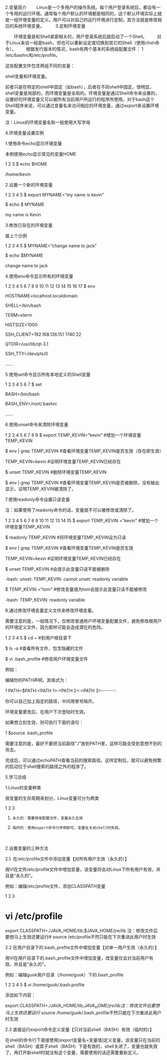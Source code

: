 2.变量简介
　　Linux是一个多用户的操作系统。每个用户登录系统后，都会有一个专用的运行环境。通常每个用户默认的环境都是相同的，这个默认环境实际上就是一组环境变量的定义。用户可以对自己的运行环境进行定制，其方法就是修改相应的系统环境变量。
　　
3.定制环境变量

　　环境变量是和Shell紧密相关的，用户登录系统后就启动了一个Shell。
　　对于Linux来说一般是bash，但也可以重新设定或切换到其它的Shell（使用chsh命令）。
　　根据发行版本的情况，bash有两个基本的系统级配置文件：
1
/etc/bashrc和/etc/profile。

这些配置文件包含两组不同的变量：

shell变量和环境变量。

前者只是在特定的shell中固定（如bash），后者在不同shell中固定。很明显，shell变量是局部的，而环境变量是全局的。环境变量是通过Shell命令来设置的，设置好的环境变量又可以被所有当前用户所运行的程序所使用。对于bash这个Shell程序来说，可以通过变量名来访问相应的环境变量，通过export来设置环境变量。

注：Linux的环境变量名称一般使用大写字母

4.环境变量设置实例

 

1.使用命令echo显示环境变量

本例使用echo显示常见的变量HOME

1
2
3
$ echo $HOME 
 
/home/kevin
　　

2.设置一个新的环境变量

1
2
3
4
5
$ export MYNAME=”my name is kevin”
 
$ echo $ MYNAME
 
my name is Kevin
　　

3.修改已存在的环境变量

接上个示例

1
2
3
4
5
$ MYNAME=”change name to jack”
 
$ echo $MYNAME
 
change name to jack
　　

4.使用env命令显示所有的环境变量

1
2
3
4
5
6
7
8
9
10
11
12
13
14
15
16
17
$ env
 
HOSTNAME=localhost.localdomain
 
SHELL=/bin/bash
 
TERM=xterm
 
HISTSIZE=1000
 
SSH_CLIENT=192.168.136.151 1740 22
 
QTDIR=/usr/lib/qt-3.1
 
SSH_TTY=/dev/pts/0
 
……
　　

5.使用set命令显示所有本地定义的Shell变量

1
2
3
4
5
6
7
$ set
 
BASH=/bin/bash
 
BASH_ENV=/root/.bashrc
 
……
　　

6.使用unset命令来清除环境变量

1
2
3
4
5
6
7
8
9
$ export TEMP_KEVIN=”kevin”     #增加一个环境变量TEMP_KEVIN
 
$ env | grep TEMP_KEVIN          #查看环境变量TEMP_KEVIN是否生效（存在即生效）
 
TEMP_KEVIN=kevin #证明环境变量TEMP_KEVIN已经存在
 
$ unset TEMP_KEVIN            #删除环境变量TEMP_KEVIN
 
$ env | grep TEMP_KEVIN       #查看环境变量TEMP_KEVIN是否被删除，没有输出显示，证明TEMP_KEVIN被清除了。
　　

7.使用readonly命令设置只读变量

注：如果使用了readonly命令的话，变量就不可以被修改或清除了。

1
2
3
4
5
6
7
8
9
10
11
12
13
14
15
$ export TEMP_KEVIN ="kevin"      #增加一个环境变量TEMP_KEVIN
 
$ readonly TEMP_KEVIN                  #将环境变量TEMP_KEVIN设为只读
 
$ env | grep TEMP_KEVIN          #查看环境变量TEMP_KEVIN是否生效
 
TEMP_KEVIN=kevin        #证明环境变量TEMP_KEVIN已经存在
 
$ unset TEMP_KEVIN          #会提示此变量只读不能被删除
 
-bash: unset: TEMP_KEVIN: cannot unset: readonly variable
 
$ TEMP_KEVIN ="tom"        #修改变量值为tom会提示此变量只读不能被修改
 
-bash: TEMP_KEVIN: readonly variable
　　

8.通过修改环境变量定义文件来修改环境变量。

需要注意的是，一般情况下，仅修改普通用户环境变量配置文件，避免修改根用户的环境定义文件，因为那样可能会造成潜在的危险。

1
2
3
4
5
$ cd ~                                  #到用户根目录下
 
$ ls -a                                 #查看所有文件，包含隐藏的文件
 
$ vi .bash_profile                #修改用户环境变量文件
　　

例如：

编辑你的PATH声明，其格式为：

1
PATH=$PATH:<PATH 1>:<PATH 2>:<PATH 3>:------:<PATH N>
　　

你可以自己加上指定的路径，中间用冒号隔开。

环境变量更改后，在用户下次登陆时生效。

如果想立刻生效，则可执行下面的语句：

1
$source .bash_profile
　　

需要注意的是，最好不要把当前路径”./”放到PATH里，这样可能会受到意想不到的攻击。

完成后，可以通过echoPATH查看当前的搜索路径。这样定制后，就可以避免频繁的启动位于shell搜索的路径之外的程序了。

 

5.学习总结

 

1.Linux的变量种类

按变量的生存周期来划分，Linux变量可分为两类

1
2
3
1.     永久的：需要修改配置文件，变量永久生效
 
2.     临时的：使用export命令行声明即可，变量在关闭shell时失效。
　　

2.设置变量的三种方法

 

2.1. 在/etc/profile文件中添加变量【对所有用户生效（永久的）】

用VI在文件/etc/profile文件中增加变量，该变量将会对Linux下所有用户有效，并且是“永久的”。

例如：编辑/etc/profile文件，添加CLASSPATH变量

1
2
3
# vi /etc/profile
 
export CLASSPATH=./JAVA_HOME/lib;$JAVA_HOME/jre/lib
注：修改文件后要想马上生效还要运行# source /etc/profile不然只能在下次重进此用户时生效

 

2.2     在用户目录下的.bash_profile文件中增加变量【对单一用户生效（永久的）】

用VI在用户目录下的.bash_profile文件中增加变量，改变量仅会对当前用户有效，并且是“永久的”。

例如：编辑guok用户目录（/home/guok）下的.bash_profile

1
2
3
4
5
$ vi /home/guok/.bash.profile
 
添加如下内容：
 
export CLASSPATH=./JAVA_HOME/lib;$JAVA_HOME/jre/lib
注：修改文件后要想马上生效还要运行$ source /home/guok/.bash_profile不然只能在下次重进此用户时生效

 

2.3     直接运行export命令定义变量【只对当前shell（BASH）有效（临时的）】

在shell的命令行下直接使用[export变量名=变量值]定义变量，该变量只在当前的shell（BASH）或其子shell（BASH）下是有效的，shell关闭了，变量也就失效了，再打开新shell时就没有这个变量，需要使用的话还需要重新定义。
